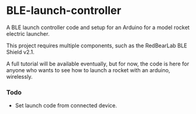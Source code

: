 # BLE-launch-controller
A BLE launch controller code and setup for an Arduino for a model rocket electric launcher. 



This project requires multiple components, such as the RedBearLab BLE Shield v2.1. 

A full tutorial will be available eventually, but for now, the code is here for anyone who wants to see how to launch a rocket with an arduino, wirelessly. 



### Todo 

- Set launch code from connected device. 